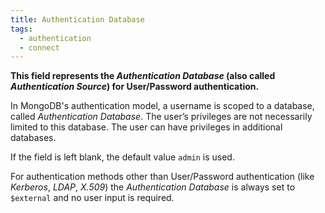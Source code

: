 ```yaml
---
title: Authentication Database
tags:
  - authentication
  - connect
---
```

<strong>This field represents the _Authentication Database_ (also called
_Authentication Source_) for User/Password authentication.</strong>

In MongoDB's authentication model, a username is scoped to a database, called
_Authentication Database_. The user’s privileges are not necessarily limited to
this database. The user can have privileges in additional databases.

If the field is left blank, the default value `admin` is used.

For authentication methods other than User/Password authentication (like
_Kerberos_, _LDAP_, _X.509_) the _Authentication Database_ is always set
to `$external` and no user input is required.
